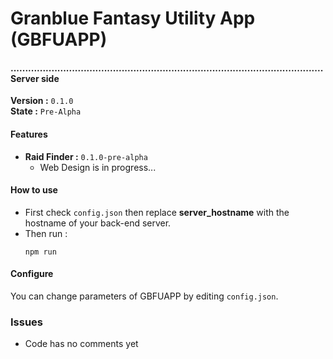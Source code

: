 # Granblue Fantasy Utility App (GBFUAPP)
#### ...........................................................................................................Server side
**Version :** ``0.1.0``  
**State :** ``Pre-Alpha``

#### Features 
* **Raid Finder :** ``0.1.0-pre-alpha``
    * Web Design is in progress...
    
#### How to use
* First check ``config.json`` then replace **server_hostname** with the hostname of your back-end server.  
* Then run :
     ```
     npm run
     ```
 
#### Configure  
You can change parameters of GBFUAPP by editing ``config.json``.

### Issues
* Code has no comments yet